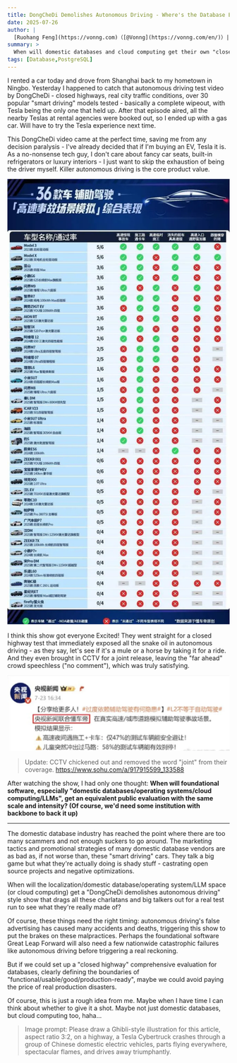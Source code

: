 ```yaml
---
title: DongCheDi Demolishes Autonomous Driving - Where's the Database Equivalent?
date: 2025-07-26
author: |
  [Ruohang Feng](https://vonng.com)（[@Vonng](https://vonng.com/en/)）| [WeChat](https://mp.weixin.qq.com/s/qUL75eq9ciZqE_WJ1UofYg)
summary: >
  When will domestic databases and cloud computing get their own "closed highway" test to expose the rampant BS in these industries?
tags: [Database,PostgreSQL]
---
```


I rented a car today and drove from Shanghai back to my hometown in Ningbo. Yesterday I happened to catch that autonomous driving test video by DongCheDi - closed highways, real city traffic conditions, over 30 popular "smart driving" models tested - 
basically a complete wipeout, with Tesla being the only one that held up. After that episode aired, all the nearby Teslas at rental agencies were booked out, so I ended up with a gas car. Will have to try the Tesla experience next time.

This DongCheDi video came at the perfect time, saving me from any decision paralysis - I've already decided that if I'm buying an EV, Tesla it is. 
As a no-nonsense tech guy, I don't care about fancy car seats, built-in refrigerators or luxury interiors - I just want to skip the exhaustion of being the driver myself. Killer autonomous driving is the core product value.

![result.webp](result.webp)

I think this show got everyone Excited! They went straight for a closed highway test that immediately exposed all the snake oil in autonomous driving - 
as they say, let's see if it's a mule or a horse by taking it for a ride. And they even brought in CCTV for a joint release, leaving the "far ahead" crowd speechless ("no comment"), which was truly satisfying.

![news.webp](news.webp)

> Update: CCTV chickened out and removed the word "joint" from their coverage. https://www.sohu.com/a/917915599_133588

After watching the show, I had only one thought: **When will foundational software, especially "domestic databases/operating systems/cloud computing/LLMs", get an equivalent public evaluation with the same scale and intensity? (Of course, we'd need some institution with backbone to back it up)**

------

The domestic database industry has reached the point where there are too many scammers and not enough suckers to go around. The marketing tactics and promotional strategies of many domestic database vendors are as bad as, if not worse than, these "smart driving" cars. They talk a big game but what they're actually doing is shady stuff - castrating open source projects and negative optimizations.

When will the localization/domestic database/operating system/LLM space (or cloud computing) get a "DongCheDi demolishes autonomous driving" style show that drags all these charlatans and big talkers out for a real test run to see what they're really made of?

Of course, these things need the right timing: autonomous driving's false advertising has caused many accidents and deaths, triggering this show to put the brakes on these malpractices. Perhaps the foundational software Great Leap Forward will also need a few nationwide catastrophic failures like autonomous driving before triggering a real reckoning.

But if we could set up a "closed highway" comprehensive evaluation for databases, clearly defining the boundaries of "functional/usable/good/production-ready", maybe we could avoid paying the price of real production disasters.

Of course, this is just a rough idea from me. Maybe when I have time I can think about whether to give it a shot. Maybe not just domestic databases, but cloud computing too, haha...


> Image prompt: Please draw a Ghibli-style illustration for this article, aspect ratio 3:2, on a highway, a Tesla Cybertruck crashes through a group of Chinese domestic electric vehicles, parts flying everywhere, spectacular flames, and drives away triumphantly.